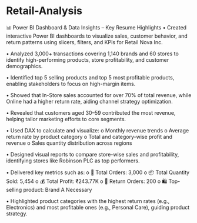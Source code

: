 # Retail-Analysis

 📊 Power BI Dashboard & Data Insights – Key Resume Highlights
•	Created interactive Power BI dashboards to visualize sales, customer behavior, and return patterns using slicers, filters, and KPIs for Retail Nova Inc.

•	Analyzed 3,000+ transactions covering 1,140 brands and 60 stores to identify high-performing products, store profitability, and customer demographics.

•	Identified top 5 selling products and top 5 most profitable products, enabling stakeholders to focus on high-margin items.

•	Showed that In-Store sales accounted for over 70% of total revenue, while Online had a higher return rate, aiding channel strategy optimization.

•	Revealed that customers aged 30–59 contributed the most revenue, helping tailor marketing efforts to core segments.

•	Used DAX to calculate and visualize:
o	Monthly revenue trends
o	Average return rate by product category
o	Total and category-wise profit and revenue
o	Sales quantity distribution across regions

•	Designed visual reports to compare store-wise sales and profitability, identifying stores like Robinson PLC as top performers.

•	Delivered key metrics such as:
o	🧾 Total Orders: 3,000
o	📦 Total Quantity Sold: 5,454
o	💰 Total Profit: ₹243.77K
o	🔁 Return Orders: 200
o	🛍️ Top-selling product: Brand A Necessary

•	Highlighted product categories with the highest return rates (e.g., Electronics) and most profitable ones (e.g., Personal Care), guiding product strategy.

